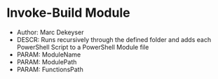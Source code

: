 # Invoke-Build Module

* Author: Marc Dekeyser
* DESCR: Runs recursively through the defined folder and adds each PowerShell Script to a PowerShell Module file
* PARAM: ModuleName
* PARAM: ModulePath
* PARAM: FunctionsPath
